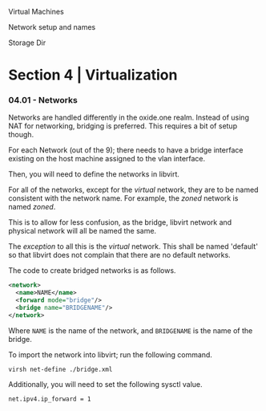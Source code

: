 Virtual Machines

Network setup and names

Storage Dir

# Section 4 | Virtualization

### 04.01 - Networks

Networks are handled differently in the oxide.one realm. Instead of using NAT for networking, bridging is preferred. This requires a bit of setup though.

For each Network (out of the 9); there needs to have a bridge interface existing on the host machine assigned to the vlan interface.

Then, you will need to define the networks in libvirt. 

For all of the networks, except for the *virtual* network, they are to be named consistent with the network name. For example, the *zoned* network is named *zoned*.

This is to allow for less confusion, as the bridge, libvirt network and physical network will all be named the same.

The _exception_ to all this is the *virtual* network. This shall be named 'default' so that libvirt does not complain that there are no default networks.

The code to create bridged networks is as follows.

```xml
<network>
  <name>NAME</name>
  <forward mode="bridge"/>
  <bridge name="BRIDGENAME"/>
</network>
```

Where `NAME` is the name of the network, and `BRIDGENAME` is the name of the bridge.

To import the network into libvirt; run the following command.

```shell
virsh net-define ./bridge.xml
```

Additionally, you will need to set the following sysctl value.

```
net.ipv4.ip_forward = 1
```
